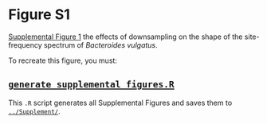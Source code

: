 # Figure S1

[Supplemental Figure 1](../Supplement/Supplemental_Figure_1.jpg) the effects of downsampling on the shape of the site-frequency spectrum of _Bacteroides vulgatus_.

To recreate this figure, you must:

## [`generate_supplemental_figures.R`](../Scripts/generate_supplemental_figures.R)
  This `.R` script generates all Supplemental Figures and saves them to [`../Supplement/`](../Supplement/).
